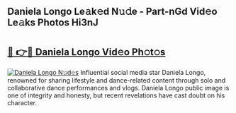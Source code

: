 ## Daniela Longo Le𝚊k𝚎d N𝚞𝚍e - Part-nGd Vid𝚎o Le𝚊ks Photos Hi3nJ

# <h2><a href="http://fbbuhav.evod.top/?m=Daniela+Longo">🔗 👉🔴 Daniela Longo Vid𝚎o Ph𝚘t𝚘s</a></h2>

[![Daniela Longo N𝚞d𝚎s](https://i.imgur.com/8V9OHl7.gif)](http://fbbuhav.evod.top/?m=Daniela+Longo)
Influential social media star Daniela Longo, renowned for sharing lifestyle and dance-related content through solo and collaborative dance performances and vlogs. Daniela Longo public image is one of integrity and honesty, but recent revelations have cast doubt on his character. 
